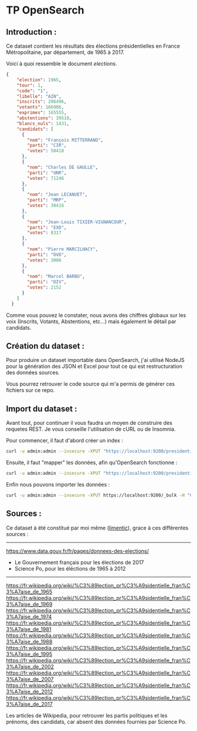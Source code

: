 # TP OpenSearch

## Introduction :
Ce dataset contient les résultats des élections présidentielles en France Métropolitaine, par département, de 1965 à 2017.

Voici à quoi ressemble le document *elections*.
``` JSON
{
    "election": 1965,
    "tour": 1,
    "code": "1",
    "libelle": "AIN",
    "inscrits": 206496,
    "votants": 166986,
    "exprimes": 165555,
    "abstentions": 39510,
    "blancs_nuls": 1431,
    "candidats": [
      {
        "nom": "François MITTERRAND",
        "parti": "CIR",
        "votes": 50418
      },
      {
        "nom": "Charles DE GAULLE",
        "parti": "UNR",
        "votes": 71246
      },
      {
        "nom": "Jean LECANUET",
        "parti": "MRP",
        "votes": 30416
      },
      {
        "nom": "Jean-Louis TIXIER-VIGNANCOUR",
        "parti": "EXD",
        "votes": 8317
      },
      {
        "nom": "Pierre MARCILHACY",
        "parti": "DVD",
        "votes": 3006
      },
      {
        "nom": "Marcel BARBU",
        "parti": "DIV",
        "votes": 2152
      }
    ]
  }
```
Comme vous pouvez le constater, nous avons des chiffres globaux sur les voix (Inscrits, Votants, Abstentions, etc...) mais également le détail par candidats.

## Création du dataset :
Pour produire un dataset importable dans OpenSearch, j'ai utilisé NodeJS pour la génération des JSON et Excel pour tout ce qui est restructuration des données sources.

Vous pourrez retrouver le code source qui m'a permis de générer ces fichiers sur ce repo.

## Import du dataset :
Avant tout, pour continuer il vous faudra un moyen de construire des requetes REST.
Je vous conseille l'utilisation de cURL ou de Insomnia.

Pour commencer, il faut d'abord créer un index :
```bash
curl -u admin:admin --insecure -XPUT "https://localhost:9200/presidentielles?pretty"
```

Ensuite, il faut "mapper" les données, afin qu'OpenSearch fonctionne :
```bash
curl -u admin:admin --insecure -XPUT "https://localhost:9200/presidentielles/_mapping?pretty" -H 'Content-Type: application/json' -d @mapping_elections_1965_2017.json
```

Enfin nous pouvons importer les données :
```bash
curl -u admin:admin --insecure -XPUT https://localhost:9200/_bulk -H "Content-Type: application/json" --data-binary @results_elections_1965_2017.json
```

## Sources :
Ce dataset à été constitué par moi même ([limentic](https://github.com/limentic)), grace à ces différentes sources :

---

https://www.data.gouv.fr/fr/pages/donnees-des-elections/

- Le Gouvernement français pour les élections de 2017
 - Science Po, pour les éléctions de 1965 à 2012

---

https://fr.wikipedia.org/wiki/%C3%89lection_pr%C3%A9sidentielle_fran%C3%A7aise_de_1965
https://fr.wikipedia.org/wiki/%C3%89lection_pr%C3%A9sidentielle_fran%C3%A7aise_de_1969
https://fr.wikipedia.org/wiki/%C3%89lection_pr%C3%A9sidentielle_fran%C3%A7aise_de_1974
https://fr.wikipedia.org/wiki/%C3%89lection_pr%C3%A9sidentielle_fran%C3%A7aise_de_1981
https://fr.wikipedia.org/wiki/%C3%89lection_pr%C3%A9sidentielle_fran%C3%A7aise_de_1988
https://fr.wikipedia.org/wiki/%C3%89lection_pr%C3%A9sidentielle_fran%C3%A7aise_de_1995
https://fr.wikipedia.org/wiki/%C3%89lection_pr%C3%A9sidentielle_fran%C3%A7aise_de_2002
https://fr.wikipedia.org/wiki/%C3%89lection_pr%C3%A9sidentielle_fran%C3%A7aise_de_2007
https://fr.wikipedia.org/wiki/%C3%89lection_pr%C3%A9sidentielle_fran%C3%A7aise_de_2012
https://fr.wikipedia.org/wiki/%C3%89lection_pr%C3%A9sidentielle_fran%C3%A7aise_de_2017

Les articles de Wikipedia, pour retrouver les partis politiques et les prénoms, des candidats, car absent des données fournies par Science Po.